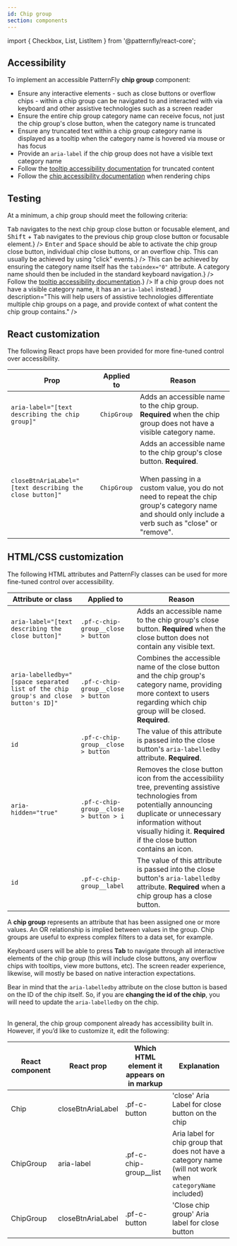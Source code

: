 ```yaml
---
id: Chip group
section: components
---
```


import { Checkbox, List, ListItem } from '@patternfly/react-core';

## Accessibility

To implement an accessible PatternFly **chip group** component:

- Ensure any interactive elements - such as close buttons or overflow chips - within a chip group can be navigated to and interacted with via keyboard and other assistive technologies such as a screen reader
- Ensure the entire chip group category name can receive focus, not just the chip group's close button, when the category name is truncated
- Ensure any truncated text within a chip group category name is displayed as a tooltip when the category name is hovered via mouse or has focus
- Provide an `aria-label` if the chip group does not have a visible text category name
- Follow the [tooltip accessibility documentation](/components/tooltip/accessibility) for truncated content
- Follow the [chip accessibility documentation](/components/chip/accessibility) when rendering chips
## Testing

At a minimum, a chip group should meet the following criteria:

<List isPlain>
  <ListItem>
    <Checkbox id="chipGroup-a11y-checkbox-1" label="Standard keyboard navigation can be used to navigate between chip group close buttons or other focusable elements." description={<span><kbd>Tab</kbd> navigates to the next chip group close button or focusable element, and <kbd>Shift</kbd> + <kbd>Tab</kbd> navigates to the previous chip group close button or focusable element.</span>} />
  </ListItem>
  <ListItem>
    <Checkbox id="chipGroup-a11y-checkbox-2" label="Standard keyboard interaction can be used to interact with the chip group close button or other interactive elements inside the chip group." description={<span><kbd>Enter</kbd> and <kbd>Space</kbd> should be able to activate the chip group close button, individual chip close buttons, or an overflow chip. This can usually be achieved by using "click" events.</span>} />
  </ListItem>
  <ListItem>
    <Checkbox id="chipGroup-a11y-checkbox-3" label="If the chip group's category name is truncated, the entire category name can receive focus, not just the chip group's close button." description={<span>This can be achieved by ensuring the category name itself has the <code className="ws-code">tabindex="0"</code> attribute. A category name should then be included in the standard keyboard navigation.</span>} />
  </ListItem>
  <ListItem>
    <Checkbox id="chipGroup-a11y-checkbox-4" label="If the chip group's category name is truncated, it has a tooltip that displays on hover or focus." description={<span>Follow the <a href="/components/tooltip/accessibility">tooltip accessibility documentation</a>.</span>} />
  </ListItem>
  <ListItem>
    <Checkbox id="chipGroup-a11y-checkbox-5" label={<span>If a chip group does not have a visible category name, it has an <code className="ws-code">aria-label</code> instead.</span>} description="This will help users of assistive technologies differentiate multiple chip groups on a page, and provide context of what content the chip group contains." />
  </ListItem>
</List>

## React customization

The following React props have been provided for more fine-tuned control over accessibility.

| Prop | Applied to | Reason | 
|---|---|---|
| `aria-label="[text describing the chip group]"` | `ChipGroup` | Adds an accessible name to the chip group. **Required** when the chip group does not have a visible category name. |
| `closeBtnAriaLabel="[text describing the close button]"` | `ChipGroup` | Adds an accessible name to the chip group's close button. **Required**. <br/><br/> When passing in a custom value, you do not need to repeat the chip group's category name and should only include a verb such as "close" or "remove". |

## HTML/CSS customization

The following HTML attributes and PatternFly classes can be used for more fine-tuned control over accessibility.

| Attribute or class | Applied to | Reason | 
|---|---|---|
| `aria-label="[text describing the close button]"` | `.pf-c-chip-group__close > button` | Adds an accessible name to the chip group's close button. **Required** when the close button does not contain any visible text. |
| `aria-labelledby="[space separated list of the chip group's and close button's ID]"` | `.pf-c-chip-group__close > button` | Combines the accessible name of the close button and the chip group's category name, providing more context to users regarding which chip group will be closed. **Required**. |
| `id` | `.pf-c-chip-group__close > button` | The value of this attribute is passed into the close button's `aria-labelledby` attribute. **Required**. |
| `aria-hidden="true"` | `.pf-c-chip-group__close > button > i` | Removes the close button icon from the accessibility tree, preventing assistive technologies from potentially announcing duplicate or unnecessary information without visually hiding it. **Required** if the close button contains an icon. |
| `id` | `.pf-c-chip-group__label` | The value of this attribute is passed into the close button's `aria-labelledby` attribute. **Required** when a chip group has a close button. |

A **chip group** represents an attribute that has been assigned one or more values. An OR relationship is implied between values in the group. Chip groups are useful to express complex filters to a data set, for example.

Keyboard users will be able to press **Tab** to navigate through all interactive elements of the chip group (this will include close buttons, any overflow chips with tooltips,  view more buttons, etc). The screen reader experience, likewise, will mostly be based on native interaction expectations.

Bear in mind that the `aria-labelledby` attribute on the close button is based on the ID of the chip itself. So, if you are **changing the id of the chip**, you will need to update the `aria-labelledby` on the chip.

<br/>
In general, the chip group component already has accessibility built in. However, if you’d like to customize it, edit the following:

| React component| React prop | Which HTML element it appears on in markup | Explanation | 
|---|---|---|---|
| Chip | closeBtnAriaLabel | .pf-c-button | 'close'	Aria Label for close button on the chip |
| ChipGroup | aria-label | .pf-c-chip-group__list | Aria label for chip group that does not have a category name (will not work when `categoryName` included) |
| ChipGroup | closeBtnAriaLabel | .pf-c-button | 'Close chip group' Aria label for close button |